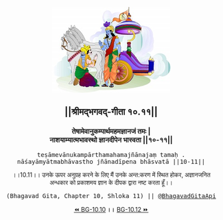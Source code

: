 <center><img src="../../asset/BG.png" alt="#API #bhagavadgitaapi #slok #nodejs #js #api #gitaapi #krishna #hinduism #vedic #ISKCON #shreemadbhagavadgita #technology"/>
<h2>||श्रीमद्‍भगवद्‍-गीता १०.११||</h2>
<h3>तेषामेवानुकम्पार्थमहमज्ञानजं तमः |<br/>नाशयाम्यात्मभावस्थो ज्ञानदीपेन भास्वता ||१०-११||</h3>
<pre>teṣāmevānukampārthamahamajñānajaṃ tamaḥ .<br/>nāśayāmyātmabhāvastho jñānadīpena bhāsvatā ||10-11||</pre>
<p>।।10.11।। उनके ऊपर अनुग्रह करने के लिए मैं उनके अन्त:करण में स्थित होकर, अज्ञानजनित अन्धकार को प्रकाशमय ज्ञान के दीपक द्वारा नष्ट करता हूँ।।</p>
<pre>(Bhagavad Gita, Chapter 10, Shloka 11) || <a href="https://twitter.com/bhagavadgitaapi">@BhagavadGitaApi</a></pre><a href="../../10/10">⏪  BG-10.10</a><b>        ।।        </b><a href="../../10/12">BG-10.12  ⏩</a></center></center>